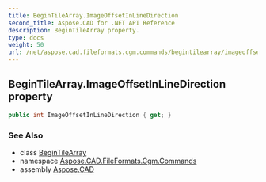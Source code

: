 ```yaml
---
title: BeginTileArray.ImageOffsetInLineDirection
second_title: Aspose.CAD for .NET API Reference
description: BeginTileArray property. 
type: docs
weight: 50
url: /net/aspose.cad.fileformats.cgm.commands/begintilearray/imageoffsetinlinedirection/
---
```

## BeginTileArray.ImageOffsetInLineDirection property

```csharp
public int ImageOffsetInLineDirection { get; }
```

### See Also

* class [BeginTileArray](../)
* namespace [Aspose.CAD.FileFormats.Cgm.Commands](../../begintilearray/)
* assembly [Aspose.CAD](../../../)


